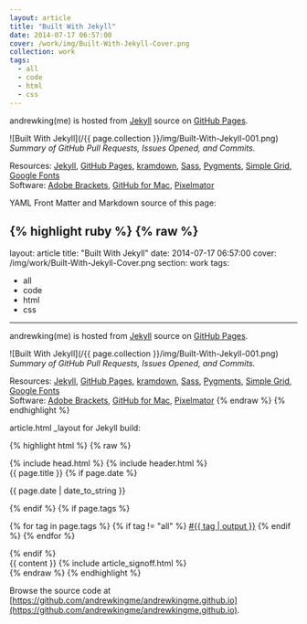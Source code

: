 ```yaml
---
layout: article
title: "Built With Jekyll"
date: 2014-07-17 06:57:00
cover: /work/img/Built-With-Jekyll-Cover.png
collection: work
tags:
  - all
  - code
  - html
  - css
---
```


andrewking(me) is hosted from [Jekyll](http://jekyllrb.com) source on [GitHub Pages](http://pages.github.com).

<!--more-->

![Built With Jekyll](/{{ page.collection }}/img/Built-With-Jekyll-001.png)
*Summary of GitHub Pull Requests, Issues Opened, and Commits.*

Resources: [Jekyll](http://jekyllrb.com), [GitHub Pages](http://pages.github.com), [kramdown](http://kramdown.gettalong.org), [Sass](http://sass-lang.com), [Pygments](http://pygments.org), [Simple Grid](http://thisisdallas.github.io/Simple-Grid/), [Google Fonts](http://www.google.com/fonts)<br>
Software: [Adobe Brackets](http://brackets.io), [GitHub for Mac](http://mac.github.com), [Pixelmator](http://www.pixelmator.com)

YAML Front Matter and Markdown source of this page:

{% highlight ruby %}
{% raw %}
---
layout: article
title: "Built With Jekyll"
date: 2014-07-17 06:57:00
cover: /img/work/Built-With-Jekyll-Cover.png
section: work
tags:
  - all
  - code
  - html
  - css
---

andrewking(me) is hosted from [Jekyll](http://jekyllrb.com) source on [GitHub Pages](http://pages.github.com).

<!--more-->

![Built With Jekyll](/{{ page.collection }}/img/Built-With-Jekyll-001.png)
*Summary of GitHub Pull Requests, Issues Opened, and Commits.*

Resources: [Jekyll](http://jekyllrb.com), [GitHub Pages](http://pages.github.com), [kramdown](http://kramdown.gettalong.org), [Sass](http://sass-lang.com), [Pygments](http://pygments.org), [Simple Grid](http://thisisdallas.github.io/Simple-Grid/), [Google Fonts](http://www.google.com/fonts)<br>
Software: [Adobe Brackets](http://brackets.io), [GitHub for Mac](http://mac.github.com), [Pixelmator](http://www.pixelmator.com)
{% endraw %}
{% endhighlight %}

article.html _layout for Jekyll build:

{% highlight html %}
{% raw %}
<!doctype html>
<html>
{% include head.html %}
<body>
  {% include header.html %}
  
  <section>
    <div class="grid grid-pad">
      <div class="col-4-12">
        <span class="title">{{ page.title }}</span>
        {% if page.date %}
          <p>{{ page.date | date_to_string }}</p>
        {% endif %}
        {% if page.tags %}
          <p>
            {% for tag in page.tags %}
              {% if tag != "all" %}
                <a href="/{{ page.section }}/{{ tag | output }}/">#{{ tag | output }}</a>
              {% endif %}
            {% endfor %}
          </p>  
        {% endif %}
      </div>
      <div class="col-8-12">
        {{ content }}
        {% include article_signoff.html %}
      </div>
    </div>
  </section>

</body>
</html>
{% endraw %}
{% endhighlight %}

Browse the source code at [https://github.com/andrewkingme/andrewkingme.github.io](https://github.com/andrewkingme/andrewkingme.github.io).
